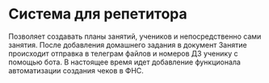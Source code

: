 # Система для репетитора
Позволяет создавать планы занятий, учеников и непосредственно сами занятия. 
После добавления домашнего задания в документ Занятие происходит отправка в телеграм файлов и номеров ДЗ ученику с помощью бота.
В настоящее время идет добавление функционала автоматизации создания чеков в ФНС. 

